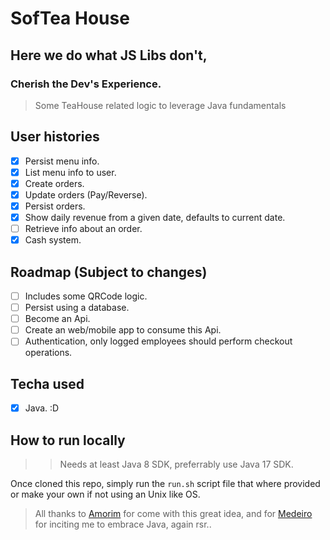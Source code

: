 # SofTea House

## Here we do what JS Libs don't,
### Cherish the Dev's Experience.

> Some TeaHouse related logic to leverage Java fundamentals

## User histories

- [x] Persist menu info.
- [x] List menu info to user.
- [x] Create orders.
- [x] Update orders (Pay/Reverse).
- [x] Persist orders.
- [x] Show daily revenue from a given date, defaults to current date.
- [ ] Retrieve info about an order.
- [x] Cash system.

## Roadmap (Subject to changes)

- [ ] Includes some QRCode logic.
- [ ] Persist using a database.
- [ ] Become an Api.
- [ ] Create an web/mobile app to consume this Api.
- [ ] Authentication, only logged employees should perform checkout operations.

## Techa used

- [x] Java. :D

## How to run locally

>> Needs at least Java 8 SDK, preferrably use Java 17 SDK.

Once cloned this repo, simply run the ` run.sh ` script file that where provided or make your own if not using an Unix like OS.

> All thanks to [Amorim](https://github.com/code-pisces/) for come with this great idea, and for [Medeiro](https://github.com/liverday) for inciting me to embrace Java, again rsr..
